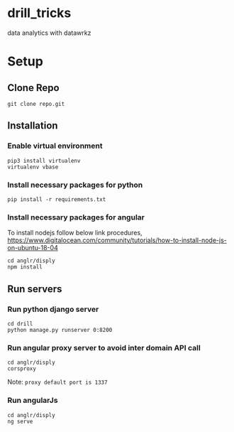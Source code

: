 # drill_tricks
data analytics with datawrkz

# Setup
## Clone Repo
```
git clone repo.git
```

## Installation

### Enable virtual environment
```
pip3 install virtualenv
virtualenv vbase
```

### Install necessary packages for python
```
pip install -r requirements.txt
```

### Install necessary packages for angular

To install nodejs follow below link procedures,
https://www.digitalocean.com/community/tutorials/how-to-install-node-js-on-ubuntu-18-04

```
cd anglr/disply
npm install
```

## Run servers

### Run python django server
```
cd drill
python manage.py runserver 0:8200
```

### Run angular proxy server to avoid inter domain API call
```
cd anglr/disply
corsproxy
```

Note: `proxy default port is 1337`

### Run angularJs
```
cd anglr/disply
ng serve
```
